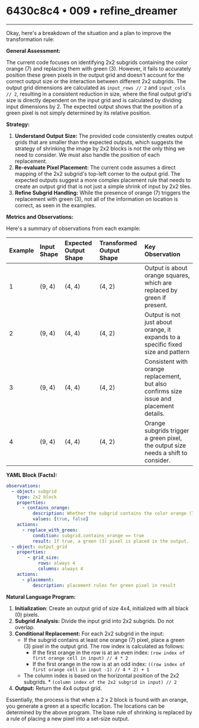 # 6430c8c4 • 009 • refine_dreamer

---
Okay, here's a breakdown of the situation and a plan to improve the transformation rule:

**General Assessment:**

The current code focuses on identifying 2x2 subgrids containing the color orange (7) and replacing them with green (3). However, it fails to accurately position these green pixels in the output grid and doesn't account for the correct output size or the interaction between different 2x2 subgrids. The output grid dimensions are calculated as `input_rows // 2` and `input_cols // 2`, resulting in a consistent reduction in size, where the final output grid's size is directly dependent on the input grid and is calculated by dividing input dimensions by 2. The expected output shows that the position of a green pixel is not simply determined by its relative position.

**Strategy:**

1.  **Understand Output Size:** The provided code consistently creates output
    grids that are smaller than the expected outputs, which suggests the
    strategy of shrinking the image by 2x2 blocks is not the only thing we need
    to consider. We must also handle the position of each replacement.
2.  **Re-evaluate Pixel Placement:** The current code assumes a direct mapping of the 2x2 subgrid's top-left corner to the output grid. The expected outputs suggest a more complex placement rule that needs to create an output grid that is not just a simple shrink of input by 2x2 tiles.
3.  **Refine Subgrid Handling:** While the presence of orange (7) triggers the replacement with green (3), not all of the information on location is correct, as seen in the examples.

**Metrics and Observations:**

Here's a summary of observations from each example:

| Example | Input Shape | Expected Output Shape | Transformed Output Shape | Key Observation                                                                             |
| :------ | :---------- | :-------------------- | :----------------------- | :------------------------------------------------------------------------------------------ |
| 1       | (9, 4)      | (4, 4)                | (4, 2)                   | Output is about orange squares, which are replaced by green if present.                     |
| 2       | (9, 4)      | (4, 4)                | (4, 2)                   | Output is not just about orange, it expands to a specific fixed size and pattern             |
| 3       | (9, 4)      | (4, 4)                | (4, 2)                   | Consistent with orange replacement, but also confirms size issue and placement details.       |
| 4       | (9, 4)      | (4, 4)                | (4, 2)                   | Orange subgrids trigger a green pixel, the output size needs a shift to consider.         |

**YAML Block (Facts):**

```yaml
observations:
  - object: subgrid
    type: 2x2 block
    properties:
      - contains_orange:
          description: Whether the subgrid contains the color orange (7).
          values: [true, false]
    actions:
      - replace_with_green:
          condition: subgrid.contains_orange == true
          result: If true, a green (3) pixel is placed in the output.
  - object: output_grid
    properties:
        - grid_size:
            rows: always 4
            columns: always 4
    actions:
      - placement:
          description: placement rules for green pixel in result

```

**Natural Language Program:**

1.  **Initialization**: Create an output grid of size 4x4, initialized with all black (0) pixels.
2.  **Subgrid Analysis:** Divide the input grid into 2x2 subgrids. Do not overlap.
3.  **Conditional Replacement:** For each 2x2 subgrid in the input:
    *   If the subgrid contains at least one orange (7) pixel, place a green (3) pixel in the output grid. The row index is calculated as follows:
        - If the first orange in the row is at an even index: `(row index of first orange cell in input) // 4 * 2`
        - If the first orange in the row is at an odd index: `((row index of first orange cell in input -1) // 4 * 2) + 1`
    *    The column index is based on the horizontal position of the 2x2 subgrids.
        * `(column index of the 2x2 subgrid in input) // 2`
4.  **Output:** Return the 4x4 output grid.

Essentially, the process is that when a 2 x 2 block is found with an orange, you generate a green at a specific location. The locations can be determined by the above program. The base rule of shrinking is replaced by a rule of placing a new pixel into a set-size output.

